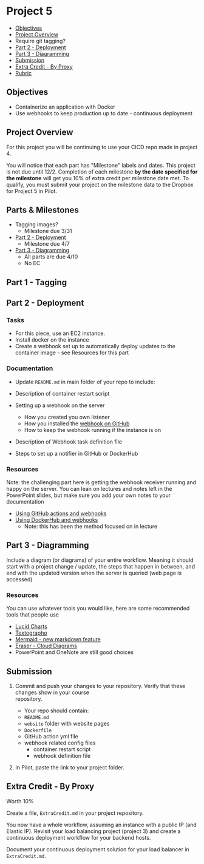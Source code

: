 # Project 5

- [Objectives](#Objectives)
- [Project Overview](#Project-Overview)
- Require git tagging?
- [Part 2 - Deployment](#Part-3---Deployment)
- [Part 3 - Diagramming](#Part-4---Diagramming)
- [Submission](#Submission)
- [Extra Credit - By Proxy](#Extra-Credit---By-Proxy)
- [Rubric](Rubric.md)

## Objectives

- Containerize an application with Docker
- Use webhooks to keep production up to date - continuous deployment

## Project Overview

For this project you will be continuing to use your CICD repo made in project 4.

You will notice that each part has "Milestone" labels and dates. This project is not due until
12/2. Completion of each milestone **by the date specified for the milestone** will get you 10%
of extra credit per milestone date met. To qualify, you must submit your project on the milestone data to the Dropbox for Project 5 in Pilot.

## Parts & Milestones

- Tagging images?
  - Milestone due 3/31
- [Part 2 - Deployment](#Part-2---Deployment)
  - Milestone due 4/7
- [Part 3 - Diagramming](#Part-3---Diagramming)
  - All parts are due 4/10
  - No EC

## Part 1 - Tagging

## Part 2 - Deployment

### Tasks

- For this piece, use an EC2 instance.
- Install docker on the instance
- Create a webhook set up to automatically deploy updates to the container image - see Resources for this part

### Documentation

- Update `README.md` in main folder of your repo to include:

- Description of container restart script
- Setting up a webhook on the server
  - How you created you own listener
  - How you installed the [webhook on GitHub](https://github.com/adnanh/webhook)
  - How to keep the webhook running if the instance is on
- Description of Webhook task definition file
- Steps to set up a notifier in GitHub or DockerHub

### Resources

Note: the challenging part here is getting the webhook receiver running and happy on the server. You can lean on lectures and notes left in the PowerPoint slides, but make sure you add your own notes to your documentation

- [Using GitHub actions and webhooks](https://levelup.gitconnected.com/automated-deployment-using-docker-github-actions-and-webhooks-54018fc12e32)
- [Using DockerHub and webhooks](https://blog.devgenius.io/build-your-first-ci-cd-pipeline-using-docker-github-actions-and-webhooks-while-creating-your-own-da783110e151)
  - Note: this has been the method focused on in lecture

## Part 3 - Diagramming

Include a diagram (or diagrams) of your entire workflow. Meaning it should start with a project change / update, the steps that happen in between, and end with the updated version when the server is queried (web page is accessed)

### Resources

You can use whatever tools you would like, here are some recommended tools that people use

- [Lucid Charts](https://www.lucidchart.com/pages/)
- [Textographo](https://textografo.com/)
- [Mermaid - new markdown feature](https://github.blog/2022-02-14-include-diagrams-markdown-files-mermaid/)
- [Eraser - Cloud Diagrams](https://docs.tryeraser.com/docs/cloud-diagrams)
- PowerPoint and OneNote are still good choices

## Submission

1. Commit and push your changes to your repository. Verify that these changes show in your course  
   repository.

   - Your repo should contain:
   - `README.md`
   - `website` folder with website pages
   - `Dockerfile`
   - GitHub action yml file
   - webhook related config files
     - container restart script
     - webhook definition file

2. In Pilot, paste the link to your project folder.

## Extra Credit - By Proxy

Worth 10%

Create a file, `ExtraCredit.md` in your project repository.

You now have a whole workflow, assuming an instance with a public IP (and Elastic IP). Revisit your load balancing project (project 3) and create a continuous deployment workflow for your backend hosts.

Document your continuous deployment solution for your load balancer in `ExtraCredit.md`.

